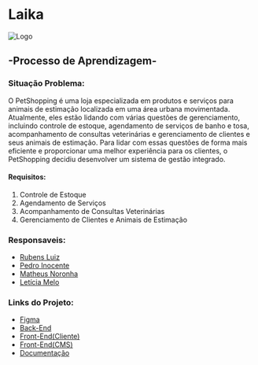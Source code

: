 # Laika
![Logo](./img/logo.png)
## -Processo de Aprendizagem-


### Situação Problema: 
O PetShopping é uma loja especializada em produtos e serviços para animais de estimação 
localizada em uma área urbana movimentada. Atualmente, eles estão lidando com várias 
questões de gerenciamento, incluindo controle de estoque, agendamento de serviços de 
banho e tosa, acompanhamento de consultas veterinárias e gerenciamento de clientes e seus 
animais de estimação. Para lidar com essas questões de forma mais eficiente e proporcionar 
uma melhor experiência para os clientes, o PetShopping decidiu desenvolver um sistema de 
gestão integrado. 
#### Requisitos: 
1. Controle de Estoque 
2. Agendamento de Serviços
3. Acompanhamento de Consultas Veterinárias
4. Gerenciamento de Clientes e Animais de Estimação
   
### Responsaveis:
- [Rubens Luiz](https://github.com/rubensl07)
- [Pedro Inocente](https://github.com/1nocente)
- [Matheus Noronha](https://github.com/MatheusNoronhadaSilva)
- [Letícia Melo](https://github.com/LeticiaMeloSilv)
  
### Links do Projeto:
- [Figma](https://www.figma.com/design/96vSodwxNyPirigyNURBLa/PetShop---LAIKA?node-id=0-1&t=B8uCdpZh6jiFWJhz-1)
- [Back-End](https://github.com/rubensl07/Laika-back)
- [Front-End(Cliente)](https://github.com/LeticiaMeloSilv/Laika-FRONT)
- [Front-End(CMS)](https://github.com/MatheusNoronhadaSilva/Laika-front)
- [Documentação](https://docs.google.com/document/d/122DTxx1-itmSQc_1oTVQX1uxwRXTPbeS1ZIYpYF9STQ/edit?usp=sharing)
